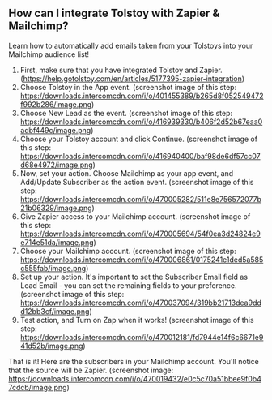 ## How can I integrate Tolstoy with Zapier & Mailchimp?

Learn how to automatically add emails taken from your Tolstoys into your Mailchimp audience list!
​
1. First, make sure that you have integrated Tolstoy and Zapier. (https://help.gotolstoy.com/en/articles/5177395-zapier-integration)
2. Choose Tolstoy in the App event. (screenshot image of this step: https://downloads.intercomcdn.com/i/o/401455389/b265d8f052549472f992b286/image.png) 
3. Choose New Lead as the event. (screenshot image of this step: https://downloads.intercomcdn.com/i/o/416939330/b406f2d52b67eaa0adbf449c/image.png) 
4. Choose your Tolstoy account and click Continue. (screenshot image of this step: https://downloads.intercomcdn.com/i/o/416940400/baf98de6df57cc07d68e4972/image.png) 
5. Now, set your action. Choose Mailchimp as your app event, and Add/Update Subscriber as the action event. (screenshot image of this step: https://downloads.intercomcdn.com/i/o/470005282/511e8e756572077b21b06329/image.png) 
6. Give Zapier access to your Mailchimp account. (screenshot image of this step: https://downloads.intercomcdn.com/i/o/470005694/54f0ea3d24824e9e714e51da/image.png)
7. Choose your Mailchimp account. (screenshot image of this step: https://downloads.intercomcdn.com/i/o/470006861/0175241e1ded5a585c555fab/image.png) 
8. Set up your action. It's important to set the Subscriber Email field as Lead Email - you can set the remaining fields to your preference. (screenshot image of this step: https://downloads.intercomcdn.com/i/o/470037094/319bb21713dea9ddd12bb3cf/image.png) 
9. Test action, and Turn on Zap when it works! (screenshot image of this step: https://downloads.intercomcdn.com/i/o/470012181/fd7944e14f6c6671e941d52b/image.png) 

That is it! Here are the subscribers in your Mailchimp account. You'll notice that the source will be Zapier. (screenshot image: https://downloads.intercomcdn.com/i/o/470019432/e0c5c70a51bbee9f0b47cdcb/image.png) 

